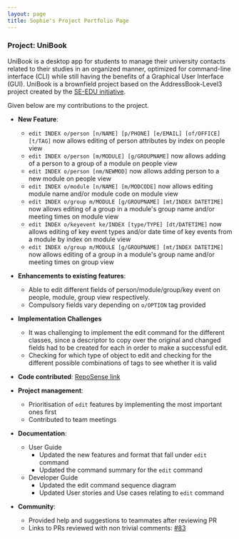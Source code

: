 ```yaml
---
layout: page
title: Sophie's Project Portfolio Page
---
```


### Project: UniBook

UniBook is a desktop app for students to manage their university contacts related to their studies in an organized manner, optimized for command-line interface (CLI) while still having the benefits of a Graphical User Interface (GUI).
UniBook is a brownfield project based on the AddressBook-Level3 project created by the [SE-EDU initiative](https://se-education.org).

Given below are my contributions to the project.

* **New Feature**:
    * `edit INDEX o/person [n/NAME] [p/PHONE] [e/EMAIL] [of/OFFICE] [t/TAG]` now allows editing of person attributes by index on people view
    * `edit INDEX o/person [m/MODULE] [g/GROUPNAME]` now allows adding of a person to a group of a module on people view
    * `edit INDEX o/person [nm/NEWMOD]` now allows adding person to a new module on people view
    * `edit INDEX o/module [n/NAME] [m/MODCODE]` now allows editing module name and/or module code on module view
    * `edit INDEX o/group m/MODULE [g/GROUPNAME] [mt/INDEX DATETIME]` now allows editing of a group in a module's group name and/or meeting times on module view
    * `edit INDEX o/keyevent ke/INDEX [type/TYPE] [dt/DATETIME]` now allows editing of key event types and/or date time of key events from a module by index on module view
    * `edit INDEX o/group m/MODULE [g/GROUPNAME] [mt/INDEX DATETIME]` now allows editing of a group in a module's group name and/or meeting times on group view

* **Enhancements to existing features**:
    * Able to edit different fields of person/module/group/key event on people, module, group view respectively.
    * Compulsory fields vary depending on `o/OPTION` tag provided
* **Implementation Challenges**
    * It was challenging to implement the edit command for the different classes, since a descriptor to copy over the original and changed fields had to be created for each in order to make a successful edit. 
    * Checking for which type of object to edit and checking for the different possible combinations of tags to see whether it is valid
* **Code contributed**: [RepoSense link](https://nus-cs2103-ay2122s2.github.io/tp-dashboard/?search=sophiien&breakdown=true&sort=groupTitle&sortWithin=title&since=2022-02-18&timeframe=commit&mergegroup=&groupSelect=groupByRepos&checkedFileTypes=docs~functional-code~test-code~other)

* **Project management**:
    * Prioritisation of `edit` features by implementing the most important ones first
    * Contributed to team meetings

* **Documentation**:
    * User Guide
        * Updated the new features and format that fall under `edit` command
        * Updated the command summary for the `edit` command
    * Developer Guide
        * Updated the edit command sequence diagram
        * Updated User stories and Use cases relating to `edit` command

* **Community**:
    * Provided help and suggestions to teammates after reviewing PR
    * Links to PRs reviewed with non trivial comments: [#83](https://github.com/AY2122S2-CS2103-W16-1/tp/pull/83)
